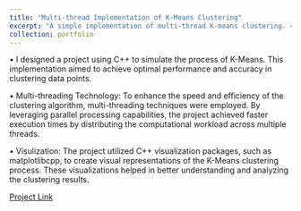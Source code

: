 ```yaml
---
title: "Multi-thread Implementation of K-Means Clustering"
excerpt: "A simple implementation of multi-thread K-means clustering. <br/><img src='/images/kmeans.png' width='500' height='600'>"
collection: portfolio
---
```


• I designed a project using C++ to simulate the process of K-Means. This implementation aimed to achieve optimal performance and accuracy in clustering data points.

• Multi-threading Technology: To enhance the speed and efficiency of the clustering algorithm, multi-threading techniques were employed. By leveraging parallel processing capabilities, the project achieved faster execution times by distributing the computational workload across multiple threads.

• Visulization: The project utilized C++ visualization packages, such as matplotlibcpp, to create visual representations of the K-Means clustering process. These visualizations helped in better understanding and analyzing the clustering results.

[Project Link](https://github.com/Alexander-Suen/simple-multi-thread-kmeans)

